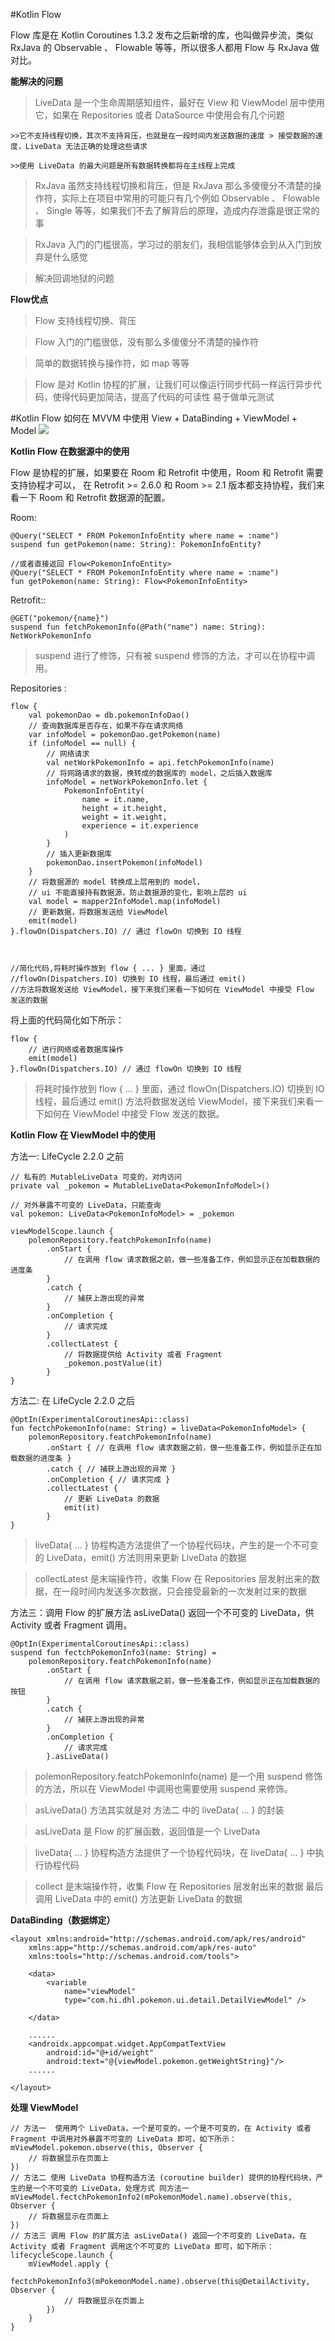 #Kotlin Flow

Flow 库是在 Kotlin Coroutines 1.3.2 发布之后新增的库，也叫做异步流，类似 RxJava 的 Observable 、
 Flowable 等等，所以很多人都用 Flow 与 RxJava 做对比。

**能解决的问题**
>LiveData 是一个生命周期感知组件，最好在 View 和 ViewModel 层中使用它，如果在 Repositories 或者 DataSource 中使用会有几个问题

    >>它不支持线程切换，其次不支持背压，也就是在一段时间内发送数据的速度 > 接受数据的速度，LiveData 无法正确的处理这些请求
    
    >>使用 LiveData 的最大问题是所有数据转换都将在主线程上完成

>RxJava 虽然支持线程切换和背压，但是 RxJava 那么多傻傻分不清楚的操作符，实际上在项目中常用的可能只有几个例如 Observable 、 Flowable 、 Single 等等，如果我们不去了解背后的原理，造成内存泄露是很正常的事
 
>RxJava 入门的门槛很高，学习过的朋友们，我相信能够体会到从入门到放弃是什么感觉

>解决回调地狱的问题

**Flow优点**
>Flow 支持线程切换、背压

>Flow 入门的门槛很低，没有那么多傻傻分不清楚的操作符

>简单的数据转换与操作符，如 map 等等

>Flow 是对 Kotlin 协程的扩展，让我们可以像运行同步代码一样运行异步代码，使得代码更加简洁，提高了代码的可读性
 易于做单元测试
 
#Kotlin Flow 如何在 MVVM 中使用
View + DataBinding + ViewModel + Model 
![](image/ed6c64f9.png)


**Kotlin Flow 在数据源中的使用**

Flow 是协程的扩展，如果要在 Room 和 Retrofit 中使用，Room 和 Retrofit 需要支持协程才可以，
在 Retrofit >= 2.6.0 和 Room >= 2.1 版本都支持协程，我们来看一下 Room 和 Retrofit 数据源的配置。


Room:

    @Query("SELECT * FROM PokemonInfoEntity where name = :name")
    suspend fun getPokemon(name: String): PokemonInfoEntity?

    //或者直接返回 Flow<PokemonInfoEntity>
    @Query("SELECT * FROM PokemonInfoEntity where name = :name")
    fun getPokemon(name: String): Flow<PokemonInfoEntity>
Retrofit::

    @GET("pokemon/{name}")
    suspend fun fetchPokemonInfo(@Path("name") name: String): NetWorkPokemonInfo

>suspend 进行了修饰，只有被 suspend 修饰的方法，才可以在协程中调用。

Repositories :

    flow {
        val pokemonDao = db.pokemonInfoDao()
        // 查询数据库是否存在，如果不存在请求网络
        var infoModel = pokemonDao.getPokemon(name)
        if (infoModel == null) {
            // 网络请求
            val netWorkPokemonInfo = api.fetchPokemonInfo(name)
            // 将网路请求的数据，换转成的数据库的 model，之后插入数据库
            infoModel = netWorkPokemonInfo.let {
                PokemonInfoEntity(
                    name = it.name,
                    height = it.height,
                    weight = it.weight,
                    experience = it.experience
                )
            }
            // 插入更新数据库
            pokemonDao.insertPokemon(infoModel)
        }
        // 将数据源的 model 转换成上层用到的 model，
        // ui 不能直接持有数据源，防止数据源的变化，影响上层的 ui
        val model = mapper2InfoModel.map(infoModel)
        // 更新数据，将数据发送给 ViewModel
        emit(model)
    }.flowOn(Dispatchers.IO) // 通过 flowOn 切换到 IO 线程



    //简化代码,将耗时操作放到 flow { ... } 里面，通过 
    //flowOn(Dispatchers.IO) 切换到 IO 线程，最后通过 emit() 
    //方法将数据发送给 ViewModel，接下来我们来看一下如何在 ViewModel 中接受 Flow 发送的数据

将上面的代码简化如下所示：

    flow {
        // 进行网络或者数据库操作
        emit(model)
    }.flowOn(Dispatchers.IO) // 通过 flowOn 切换到 IO 线程
    
>将耗时操作放到 flow { ... } 里面，通过 flowOn(Dispatchers.IO) 切换到 IO 线程，最后通过 emit() 
方法将数据发送给 ViewModel，接下来我们来看一下如何在 ViewModel 中接受 Flow 发送的数据。
>

**Kotlin Flow 在 ViewModel 中的使用**

方法一: LifeCycle 2.2.0 之前
    
    // 私有的 MutableLiveData 可变的，对内访问
    private val _pokemon = MutableLiveData<PokemonInfoModel>()
    
    // 对外暴露不可变的 LiveData，只能查询
    val pokemon: LiveData<PokemonInfoModel> = _pokemon
    
    viewModelScope.launch {
        polemonRepository.featchPokemonInfo(name)
            .onStart {
                // 在调用 flow 请求数据之前，做一些准备工作，例如显示正在加载数据的进度条
            }
            .catch {
                // 捕获上游出现的异常
            }
            .onCompletion {
                // 请求完成
            }
            .collectLatest {
                // 将数据提供给 Activity 或者 Fragment
                _pokemon.postValue(it)
            }
    }

方法二:   在 LifeCycle 2.2.0 之后
  
    @OptIn(ExperimentalCoroutinesApi::class)
    fun fectchPokemonInfo(name: String) = liveData<PokemonInfoModel> {
        polemonRepository.featchPokemonInfo(name)
            .onStart { // 在调用 flow 请求数据之前，做一些准备工作，例如显示正在加载数据的进度条 }
            .catch { // 捕获上游出现的异常 }
            .onCompletion { // 请求完成 }
            .collectLatest {
                // 更新 LiveData 的数据
                emit(it)
            }
    }
    
>liveData{ ... } 协程构造方法提供了一个协程代码块，产生的是一个不可变的 LiveData，emit() 方法则用来更新 LiveData 的数据

>collectLatest 是末端操作符，收集 Flow 在 Repositories 层发射出来的数据，在一段时间内发送多次数据，只会接受最新的一次发射过来的数据

方法三：调用 Flow 的扩展方法 asLiveData() 返回一个不可变的 LiveData，供 Activity 或者 Fragment 调用。
  
    @OptIn(ExperimentalCoroutinesApi::class)
    suspend fun fectchPokemonInfo3(name: String) =
        polemonRepository.featchPokemonInfo(name)
            .onStart {
                // 在调用 flow 请求数据之前，做一些准备工作，例如显示正在加载数据的按钮
            }
            .catch {
                // 捕获上游出现的异常
            }
            .onCompletion {
                // 请求完成
            }.asLiveData()
    
>polemonRepository.featchPokemonInfo(name) 是一个用 suspend 修饰的方法，所以在 ViewModel 中调用也需要使用 suspend 来修饰。

>asLiveData() 方法其实就是对 方法二 中的 liveData{ ... } 的封装

>asLiveData 是 Flow 的扩展函数，返回值是一个 LiveData

> liveData{ ... } 协程构造方法提供了一个协程代码块，在 liveData{ ... } 中执行协程代码

> collect 是末端操作符，收集 Flow 在 Repositories 层发射出来的数据 最后调用 LiveData 中的 emit() 方法更新 LiveData 的数据

**DataBinding（数据绑定）**

    <layout xmlns:android="http://schemas.android.com/apk/res/android"
        xmlns:app="http://schemas.android.com/apk/res-auto"
        xmlns:tools="http://schemas.android.com/tools">
    
        <data>
            <variable
                name="viewModel"
                type="com.hi.dhl.pokemon.ui.detail.DetailViewModel" />
    
        </data>
    
        ......
        <androidx.appcompat.widget.AppCompatTextView
            android:id="@+id/weight"
            android:text="@{viewModel.pokemon.getWeightString}"/>
        ......
    
    </layout>
    
    
**处理 ViewModel**

    // 方法一  使用两个 LiveData，一个是可变的，一个是不可变的，在 Activity 或者 Fragment 中调用对外暴露不可变的 LiveData 即可，如下所示：
    mViewModel.pokemon.observe(this, Observer {
        // 将数据显示在页面上
    })
    // 方法二 使用 LiveData 协程构造方法 (coroutine builder) 提供的协程代码块，产生的是一个不可变的 LiveData，处理方式 同方法一
    mViewModel.fectchPokemonInfo2(mPokemonModel.name).observe(this, Observer {
        // 将数据显示在页面上
    })
    // 方法三 调用 Flow 的扩展方法 asLiveData() 返回一个不可变的 LiveData，在 Activity 或者 Fragment 调用这个不可变的 LiveData 即可，如下所示：
    lifecycleScope.launch {
        mViewModel.apply {
            fectchPokemonInfo3(mPokemonModel.name).observe(this@DetailActivity, Observer {
                // 将数据显示在页面上
            })
        }
    }